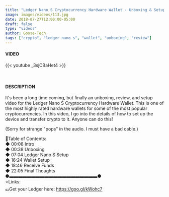 ```yaml
---
title: "Ledger Nano S Cryptocurrency Hardware Wallet - Unboxing & Setup"
image: images/videos/113.jpg
date: 2018-07-27T12:00:00-05:00
draft: false
type: "videos"
author: Goose-Tech
tags: ["crypto", "ledger nano s", "wallet", "unboxing", "review"]
---
```


#### VIDEO

{{< youtube _3sjCBaHet4 >}}

&nbsp;

#### DESCRIPTION

It's been a long time coming, but finally an unboxing, review, and setup video for the Ledger Nano S Cryptocurrency Hardware Wallet. This is one of the most highly rated hardware wallets for some of the most popular cryptocurrencies. In this video, I go into the details of how to set up the device and transfer crypto to it. Anyone can do this!

(Sorry for strange "pops" in the audio.  I must have a bad cable.)

📘Table of Contents:  
◆ 00:08 Intro  
◆ 00:38 Unboxing  
◆ 07:04 Ledger Nano S Setup  
◆ 16:24 Wallet Setup  
◆ 18:46 Receive Funds  
◆ 22:05 Final Thoughts  
●▬▬▬▬▬▬▬▬▬▬▬▬▬▬▬▬▬▬▬▬●  
⭐Links:  
💶Get your Ledger here: https://goo.gl/kWohc7
